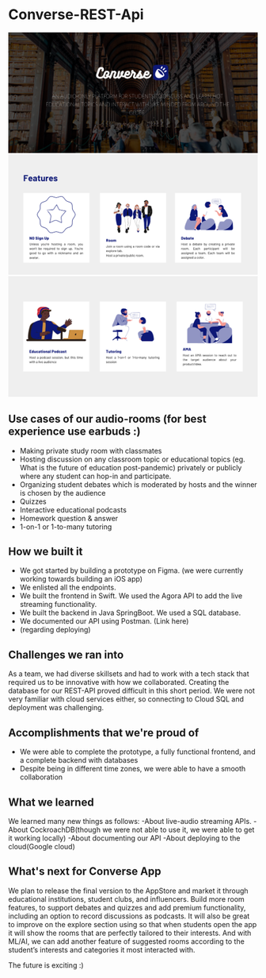# Converse-REST-Api
<img src="https://github.com/ConvoCrew/Converse-RestApi/blob/main/Coverse.png" alt="Converse App">

<img src="https://github.com/ConvoCrew/Converse-RestApi/blob/main/Features.png" alt="Features">
<img src="https://github.com/ConvoCrew/Converse-RestApi/blob/main/Features%20(2).png" alt="Features">

## Use cases of our audio-rooms (for best experience use earbuds :) 
- Making private study room with classmates 
- Hosting discussion on any classroom topic or educational topics (eg. What is the future of education post-pandemic) privately or publicly where any student can hop-in and participate. 
- Organizing student debates which is moderated by hosts and the winner is chosen by the audience 
- Quizzes 
- Interactive educational podcasts 
- Homework question & answer 
- 1-on-1 or 1-to-many tutoring 
 
## How we built it 
- We got started by building a prototype on Figma. (we were currently working towards building an iOS app) 
- We enlisted all the endpoints. 
- We built the frontend in Swift. We used the Agora API to add the live streaming functionality. 
- We built the backend in Java SpringBoot. We used a SQL database. 
- We documented our API using Postman. (Link here) 
- (regarding deploying) 

## Challenges we ran into 
As a team, we had diverse skillsets and had to work with a tech stack that required us to be innovative with how we collaborated. Creating the database for our REST-API proved difficult in this short period. We were not very familiar with cloud services either, so connecting to Cloud SQL and deployment was challenging.  
 
## Accomplishments that we're proud of 
- We were able to complete the prototype, a fully functional frontend, and a complete backend with databases 
- Despite being in different time zones, we were able to have a smooth collaboration 
 
## What we learned 
We learned many new things as follows: 
-About live-audio streaming APIs. 
-About CockroachDB(though we were not able to use it, we were able to get it working locally) 
-About documenting our API 
-About deploying to the cloud(Google cloud) 
 
## What's next for Converse App 
We plan to release the final version to the AppStore and market it through educational institutions, student clubs, and influencers. Build more room features, to support debates and quizzes and add premium functionality, including an option to record discussions as podcasts. 
It will also be great to improve on the explore section using so that when students open the app it will show the rooms that are perfectly tailored to their interests. And with ML/AI, we can add another feature of suggested rooms according to the student’s interests and categories it most interacted with.

The future is exciting :) 
